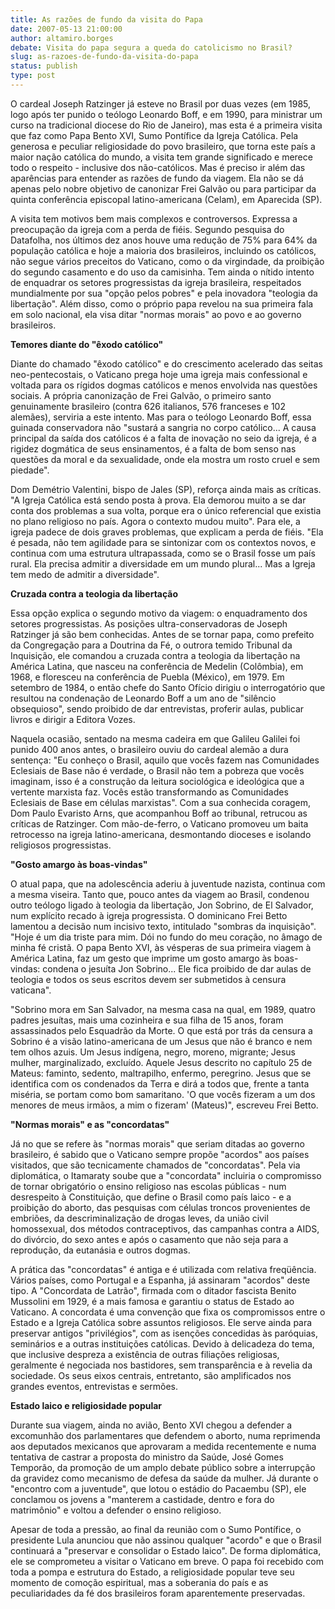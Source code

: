 ```yaml
---
title: As razões de fundo da visita do Papa
date: 2007-05-13 21:00:00
author: altamiro.borges
debate: Visita do papa segura a queda do catolicismo no Brasil?
slug: as-razoes-de-fundo-da-visita-do-papa
status: publish 
type: post
---
```


  
O cardeal Joseph Ratzinger já esteve no Brasil por duas vezes (em 1985, logo após ter punido o teólogo Leonardo Boff, e em 1990, para ministrar um curso na tradicional diocese do Rio de Janeiro), mas esta é a primeira visita que faz como Papa Bento XVI, Sumo Pontífice da Igreja Católica. Pela generosa e peculiar religiosidade do povo brasileiro, que torna este país a maior nação católica do mundo, a visita tem grande significado e merece todo o respeito - inclusive dos não-católicos. Mas é preciso ir além das aparências para entender as razões de fundo da viagem. Ela não se dá apenas pelo nobre objetivo de canonizar Frei Galvão ou para participar da quinta conferência episcopal latino-americana (Celam), em Aparecida (SP).  
  
A visita tem motivos bem mais complexos e controversos. Expressa a preocupação da igreja com a perda de fiéis. Segundo pesquisa do Datafolha, nos últimos dez anos houve uma redução de 75% para 64% da população católica e hoje a maioria dos brasileiros, incluindo os católicos, não segue vários preceitos do Vaticano, como o da virgindade, da proibição do segundo casamento e do uso da camisinha. Tem ainda o nítido intento de enquadrar os setores progressistas da igreja brasileira, respeitados mundialmente por sua "opção pelos pobres" e pela inovadora "teologia da libertação". Além disso, como o próprio papa revelou na sua primeira fala em solo nacional, ela visa ditar "normas morais" ao povo e ao governo brasileiros.   
  
**Temores diante do "êxodo católico"**   
  
Diante do chamado "êxodo católico" e do crescimento acelerado das seitas neo-pentecostais, o Vaticano prega hoje uma igreja mais confessional e voltada para os rígidos dogmas católicos e menos envolvida nas questões sociais. A própria canonização de Frei Galvão, o primeiro santo genuinamente brasileiro (contra 626 italianos, 576 franceses e 102 alemães), serviria a este intento. Mas para o teólogo Leonardo Boff, essa guinada conservadora não "sustará a sangria no corpo católico... A causa principal da saída dos católicos é a falta de inovação no seio da igreja, é a rigidez dogmática de seus ensinamentos, é a falta de bom senso nas questões da moral e da sexualidade, onde ela mostra um rosto cruel e sem piedade".  
  
Dom Demétrio Valentini, bispo de Jales (SP), reforça ainda mais as críticas. "A Igreja Católica está sendo posta à prova. Ela demorou muito a se dar conta dos problemas a sua volta, porque era o único referencial que existia no plano religioso no país. Agora o contexto mudou muito". Para ele, a igreja padece de dois graves problemas, que explicam a perda de fiéis. "Ela é pesada, não tem agilidade para se sintonizar com os contextos novos, e continua com uma estrutura ultrapassada, como se o Brasil fosse um país rural. Ela precisa admitir a diversidade em um mundo plural... Mas a Igreja tem medo de admitir a diversidade".   
  
**Cruzada contra a teologia da libertação**  
  
Essa opção explica o segundo motivo da viagem: o enquadramento dos setores progressistas. As posições ultra-conservadoras de Joseph Ratzinger já são bem conhecidas. Antes de se tornar papa, como prefeito da Congregação para a Doutrina da Fé, o outrora temido Tribunal da Inquisição, ele comandou a cruzada contra a teologia da libertação na América Latina, que nasceu na conferência de Medelin (Colômbia), em 1968, e floresceu na conferência de Puebla (México), em 1979. Em setembro de 1984, o então chefe do Santo Ofício dirigiu o interrogatório que resultou na condenação de Leonardo Boff a um ano de "silêncio obsequioso", sendo proibido de dar entrevistas, proferir aulas, publicar livros e dirigir a Editora Vozes.   
  
Naquela ocasião, sentado na mesma cadeira em que Galileu Galilei foi punido 400 anos antes, o brasileiro ouviu do cardeal alemão a dura sentença: "Eu conheço o Brasil, aquilo que vocês fazem nas Comunidades Eclesiais de Base não é verdade, o Brasil não tem a pobreza que vocês imaginam, isso é a construção da leitura sociológica e ideológica que a vertente marxista faz. Vocês estão transformando as Comunidades Eclesiais de Base em células marxistas". Com a sua conhecida coragem, Dom Paulo Evaristo Arns, que acompanhou Boff ao tribunal, retrucou as críticas de Ratzinger. Com mão-de-ferro, o Vaticano promoveu um baita retrocesso na igreja latino-americana, desmontando dioceses e isolando religiosos progressistas.   
  
**"Gosto amargo às boas-vindas"**  
  
O atual papa, que na adolescência aderiu à juventude nazista, continua com a mesma viseira. Tanto que, pouco antes da viagem ao Brasil, condenou outro teólogo ligado à teologia da libertação, Jon Sobrino, de El Salvador, num explícito recado à igreja progressista. O dominicano Frei Betto lamentou a decisão num incisivo texto, intitulado "sombras da inquisição". "Hoje é um dia triste para mim. Dói no fundo do meu coração, no âmago de minha fé cristã. O papa Bento XVI, às vésperas de sua primeira viagem à América Latina, faz um gesto que imprime um gosto amargo às boas-vindas: condena o jesuíta Jon Sobrino... Ele fica proibido de dar aulas de teologia e todos os seus escritos devem ser submetidos à censura vaticana".  
  
"Sobrino mora em San Salvador, na mesma casa na qual, em 1989, quatro padres jesuítas, mais uma cozinheira e sua filha de 15 anos, foram assassinados pelo Esquadrão da Morte. O que está por trás da censura a Sobrino é a visão latino-americana de um Jesus que não é branco e nem tem olhos azuis. Um Jesus indígena, negro, moreno, migrante; Jesus mulher, marginalizado, excluído. Aquele Jesus descrito no capítulo 25 de Mateus: faminto, sedento, maltrapilho, enfermo, peregrino. Jesus que se identifica com os condenados da Terra e dirá a todos que, frente a tanta miséria, se portam como bom samaritano. 'O que vocês fizeram a um dos menores de meus irmãos, a mim o fizeram' (Mateus)", escreveu Frei Betto.  
  
**"Normas morais" e as "concordatas"**  
  
Já no que se refere às "normas morais" que seriam ditadas ao governo brasileiro, é sabido que o Vaticano sempre propõe "acordos" aos países visitados, que são tecnicamente chamados de "concordatas". Pela via diplomática, o Itamaraty soube que a "concordata" incluiria o compromisso de tornar obrigatório o ensino religioso nas escolas públicas - num desrespeito à Constituição, que define o Brasil como país laico - e a proibição do aborto, das pesquisas com células troncos provenientes de embriões, da descriminalização de drogas leves, da união civil homossexual, dos métodos contraceptivos, das campanhas contra a AIDS, do divórcio, do sexo antes e após o casamento que não seja para a reprodução, da eutanásia e outros dogmas.   
  
A prática das "concordatas" é antiga e é utilizada com relativa freqüência. Vários países, como Portugal e a Espanha, já assinaram "acordos" deste tipo. A "Concordata de Latrão", firmada com o ditador fascista Benito Mussolini em 1929, é a mais famosa e garantiu o status de Estado ao Vaticano. A concordata é uma convenção que fixa os compromissos entre o Estado e a Igreja Católica sobre assuntos religiosos. Ele serve ainda para preservar antigos "privilégios", com as isenções concedidas às paróquias, seminários e a outras instituições católicas. Devido à delicadeza do tema, que inclusive despreza a existência de outras filiações religiosas, geralmente é negociada nos bastidores, sem transparência e à revelia da sociedade. Os seus eixos centrais, entretanto, são amplificados nos grandes eventos, entrevistas e sermões.  
  
**Estado laico e religiosidade popular**   
  
Durante sua viagem, ainda no avião, Bento XVI chegou a defender a excomunhão dos parlamentares que defendem o aborto, numa reprimenda aos deputados mexicanos que aprovaram a medida recentemente e numa tentativa de castrar a proposta do ministro da Saúde, José Gomes Temporão, da promoção de um amplo debate público sobre a interrupção da gravidez como mecanismo de defesa da saúde da mulher. Já durante o "encontro com a juventude", que lotou o estádio do Pacaembu (SP), ele conclamou os jovens a "manterem a castidade, dentro e fora do matrimônio" e voltou a defender o ensino religioso.  
  
Apesar de toda a pressão, ao final da reunião com o Sumo Pontífice, o presidente Lula anunciou que não assinou qualquer "acordo" e que o Brasil continuará a "preservar e consolidar o Estado laico". De forma diplomática, ele se comprometeu a visitar o Vaticano em breve. O papa foi recebido com toda a pompa e estrutura do Estado, a religiosidade popular teve seu momento de comoção espiritual, mas a soberania do país e as peculiaridades da fé dos brasileiros foram aparentemente preservadas.  



